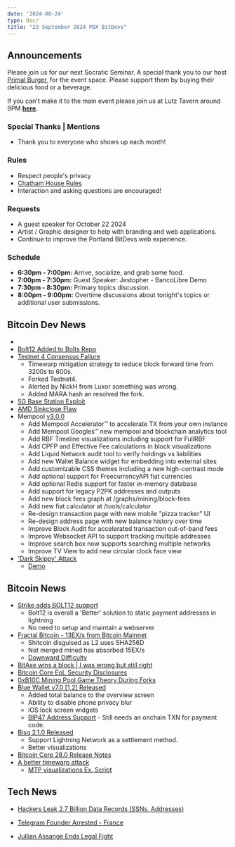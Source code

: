 ```yaml
---
date: '2024-08-24'
type: Doc/
title: "23 September 2024 PDX BitDevs"
---
```


## Announcements

Please join us for our next Socratic Seminar. A special thank you to our host <a href="https://dicksprimalburger.com/" data-no-summary>Primal Burger</a>, for the event space. Please support them by buying their delicious food or a beverage.

If you can't make it to the main event please join us at Lutz Tavern around 9PM **<a href="https://www.lutztavern.com/" data-no-summary>here</a>.**

### Special Thanks | Mentions

- Thank you to everyone who shows up each month!

### Rules

- Respect people's privacy
- [Chatham House Rules](https://www.chathamhouse.org/about-us/chatham-house-rule)
- Interaction and asking questions are encouraged!

### Requests

- A guest speaker for October 22 2024
- Artist / Graphic designer to help with branding and web applications.
- Continue to improve the Portland BitDevs web experience.

### Schedule

- **6:30pm - 7:00pm:** Arrive, socialize, and grab some food.
- **7:00pm - 7:30pm:** Guest Speaker: Jestopher - BancoLibre Demo
- **7:30pm - 8:30pm:** Primary topics discussion.
- **8:00pm - 9:00pm:** Overtime discussions about tonight's topics or additional user submissions.

## Bitcoin Dev News
- 
- [Bolt12 Added to Bolts Repo](https://github.com/lightning/bolts/blob/master/12-offer-encoding.md)
- [Testnet 4 Consensus Failure](https://github.com/bitcoin/bitcoin/issues/30786)
  - Timewarp mitigation strategy to reduce block forward time from 3200s to 600s.
  - Forked Testnet4.
  - Alerted by NickH from Luxor something was wrong.
  - Added MARA hash an resolved the fork.
- [5G Base Station Exploit](https://techcrunch.com/2024/08/07/hackers-could-spy-on-cellphone-users-by-abusing-5g-baseband-flaws-researchers-say/)
- [AMD Sinkclose Flaw](https://www.wired.com/story/amd-chip-sinkclose-flaw/)
- Mempool [v3.0.0](https://github.com/mempool/mempool/releases/tag/v3.0.0)
  - Add Mempool Accelerator™ to accelerate TX from your own instance
  - Add Mempool Googles™ new mempool and blockchain analytics tool
  - Add RBF Timeline visualizations including support for FullRBF
  - Add CPFP and Effective Fee calculations in block visualizations
  - Add Liquid Network audit tool to verify holdings vs liabilities
  - Add new Wallet Balance widget for embedding into external sites
  - Add customizable CSS themes including a new high-contrast mode
  - Add optional support for FreecurrencyAPI fiat currencies
  - Add optional Redis support for faster in-memory database
  - Add support for legacy P2PK addresses and outputs
  - Add new block fees graph at /graphs/mining/block-fees
  - Add new fiat calculator at /tools/calculator
  - Re-design transaction page with new mobile "pizza tracker" UI
  - Re-design address page with new balance history over time
  - Improve Block Audit for accelerated transaction out-of-band fees
  - Improve Websocket API to support tracking multiple addresses
  - Improve search box now supports searching multiple networks
  - Improve TV View to add new circular clock face view
- ['Dark Skippy' Attack](https://cointelegraph.com/learn/dark-skippy-attack-how-to-protect-against-it)
  - [Demo](https://darkskippy.com/)

## Bitcoin News

- [Strike adds BOLT12 support](https://strike.me/blog/bolt12-offers/)
  - Bolt12 is overall a 'Better' solution to static payment addresses in lightning
  - No need to setup and maintain a webserver   
- [Fractal Bitcoin - 13EX/s from Bitcoin Mainnet](https://explorer.unisat.io/fractal-mainnet/mining)
  - Shitcoin disguised as L2 uses SHA256D
  - Not merged mined has absorbed 15EX/s
  - [Downward Difficulty](https://mempool.space/)
- [BitAxe wins a block | I was wrong but still right](https://cointelegraph.com/news/tiny-500gh-home-bitcoin-mining-device-produced-a-block-earning-over-200k-btc)
- [Bitcoin Core EoL Security Disclosures](https://bitcoincore.org/en/blog/)
- [0xB10C Mining Pool Game Theory During Forks](https://x.com/0xB10C/status/1811390920744468502)
- [Blue Wallet v7.0 [1,2] Released](https://github.com/BlueWallet/BlueWallet/releases/tag/v7.0.2)
  - Added total balance to the overview screen
  - Ability to disable phone privacy blur
  - iOS lock screen widgets
  - [BIP47 Address Support](https://medium.com/@ottosch/how-bip47-works-ee641cc14bf3) - Still needs an onchain TXN for payment code.
- [Bisq 2.1.0 Released](https://github.com/bisq-network/bisq2/releases/tag/v2.1.0)
  - Support Lightning Network as a settlement method.
  - Better visualizations
- [Bitcoin Core 28.0 Release Notes](https://github.com/bitcoin-core/bitcoin-devwiki/wiki/28.0-Release-Notes-Draft)
- [A better timewarp attack](https://delvingbitcoin.org/t/zawy-s-alternating-timestamp-attack/1062/12)
  - [MTP visualizations Ex. Script](https://gist.github.com/russeree/795e961d4f9870c299a596ce0634e9fa)

## Tech News

- [Hackers Leak 2.7 Billion Data Records (SSNs, Addresses)](https://www.bleepingcomputer.com/news/security/hackers-leak-27-billion-data-records-with-social-security-numbers/)
- [Telegram Founder Arrested - France](https://x.com/Zlatti_71/status/1828529272539304278)

- [Jullian Assange Ends Legal Fight](https://apnews.com/article/assange-justice-department-plea-wikileaks-saipan-australia-00eb380879ff636cc9b916f82f82ed40)
